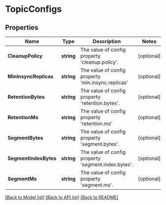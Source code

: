 # TopicConfigs

## Properties

Name | Type | Description | Notes
------------ | ------------- | ------------- | -------------
**CleanupPolicy** | **string** | The value of config property &#39;cleanup.policy&#39;. | [optional] 
**MinInsyncReplicas** | **string** | The value of config property &#39;min.insync.replicas&#39; | [optional] 
**RetentionBytes** | **string** | The value of config property &#39;retention.bytes&#39;. | [optional] 
**RetentionMs** | **string** | The value of config property &#39;retention.ms&#39; | [optional] 
**SegmentBytes** | **string** | The value of config property &#39;segment.bytes&#39;. | [optional] 
**SegmentIndexBytes** | **string** | The value of config property &#39;segment.index.bytes&#39;. | [optional] 
**SegmentMs** | **string** | The value of config property &#39;segment.ms&#39;. | [optional] 

[[Back to Model list]](../README.md#documentation-for-models) [[Back to API list]](../README.md#documentation-for-api-endpoints) [[Back to README]](../README.md)



